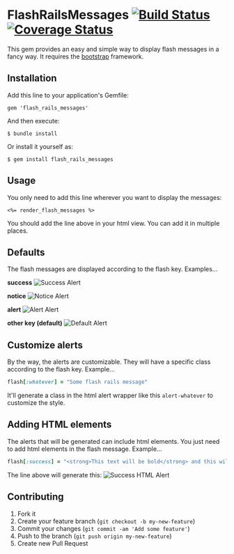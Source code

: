 # FlashRailsMessages [![Build Status](https://travis-ci.org/alejandrogutierrez/flash_rails_messages.png?branch=master)](https://travis-ci.org/alejandrogutierrez/flash_rails_messages) [![Coverage Status](https://coveralls.io/repos/alejandrogutierrez/flash_rails_messages/badge.png)](https://coveralls.io/r/alejandrogutierrez/flash_rails_messages)

This gem provides an easy and simple way to display flash messages in a fancy way. It requires the
[bootstrap](http://twitter.github.io/bootstrap)
framework.

## Installation

Add this line to your application's Gemfile:

    gem 'flash_rails_messages'

And then execute:

    $ bundle install

Or install it yourself as:

    $ gem install flash_rails_messages

## Usage

You only need to add this line wherever you want to display the messages:

    <%= render_flash_messages %>

You should add the line above in your html view. You can add it in multiple places.

## Defaults

The flash messages are displayed according to the flash key. Examples...

**success**
![Success Alert](https://raw.github.com/alejandrogutierrez/flash_rails_messages/master/images/success.png)

**notice**
![Notice Alert](https://raw.github.com/alejandrogutierrez/flash_rails_messages/master/images/notice.png)

**alert**
![Alert Alert](https://raw.github.com/alejandrogutierrez/flash_rails_messages/master/images/alert.png)

**other key (default)**
![Default Alert](https://raw.github.com/alejandrogutierrez/flash_rails_messages/master/images/default.png)

## Customize alerts

By the way, the alerts are customizable. They will have a specific class according to the flash key. Example...

```ruby
flash[:whatever] = "Some flash rails message"
```

It'll generate a class in the html alert wrapper like this `alert-whatever` to customize the style.

## Adding HTML elements

The alerts that will be generated can include html elements. You just need to add html elements in the flash message.
Example...

```ruby
flash[:success] = "<strong>This text will be bold</strong> and this will be normal"
```

The line above will generate this:
![Success HTML Alert](https://raw.github.com/alejandrogutierrez/flash_rails_messages/master/images/success2.png)

## Contributing

1. Fork it
2. Create your feature branch (`git checkout -b my-new-feature`)
3. Commit your changes (`git commit -am 'Add some feature'`)
4. Push to the branch (`git push origin my-new-feature`)
5. Create new Pull Request
